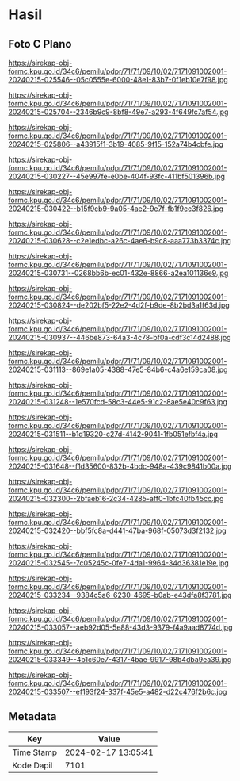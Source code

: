 # Hasil

## Foto C Plano

https://sirekap-obj-formc.kpu.go.id/34c6/pemilu/pdpr/71/71/09/10/02/7171091002001-20240215-025546--05c0555e-6000-48e1-83b7-0f1eb10e7f98.jpg

https://sirekap-obj-formc.kpu.go.id/34c6/pemilu/pdpr/71/71/09/10/02/7171091002001-20240215-025704--2346b9c9-8bf8-49e7-a293-4f649fc7af54.jpg

https://sirekap-obj-formc.kpu.go.id/34c6/pemilu/pdpr/71/71/09/10/02/7171091002001-20240215-025806--a43915f1-3b19-4085-9f15-152a74b4cbfe.jpg

https://sirekap-obj-formc.kpu.go.id/34c6/pemilu/pdpr/71/71/09/10/02/7171091002001-20240215-030227--45e997fe-e0be-404f-93fc-411bf501396b.jpg

https://sirekap-obj-formc.kpu.go.id/34c6/pemilu/pdpr/71/71/09/10/02/7171091002001-20240215-030422--b15f9cb9-9a05-4ae2-9e7f-fb1f9cc3f826.jpg

https://sirekap-obj-formc.kpu.go.id/34c6/pemilu/pdpr/71/71/09/10/02/7171091002001-20240215-030628--c2e1edbc-a26c-4ae6-b9c8-aaa773b3374c.jpg

https://sirekap-obj-formc.kpu.go.id/34c6/pemilu/pdpr/71/71/09/10/02/7171091002001-20240215-030731--0268bb6b-ec01-432e-8866-a2ea101136e9.jpg

https://sirekap-obj-formc.kpu.go.id/34c6/pemilu/pdpr/71/71/09/10/02/7171091002001-20240215-030824--de202bf5-22e2-4d2f-b9de-8b2bd3a1f63d.jpg

https://sirekap-obj-formc.kpu.go.id/34c6/pemilu/pdpr/71/71/09/10/02/7171091002001-20240215-030937--446be873-64a3-4c78-bf0a-cdf3c14d2488.jpg

https://sirekap-obj-formc.kpu.go.id/34c6/pemilu/pdpr/71/71/09/10/02/7171091002001-20240215-031113--869e1a05-4388-47e5-84b6-c4a6e159ca08.jpg

https://sirekap-obj-formc.kpu.go.id/34c6/pemilu/pdpr/71/71/09/10/02/7171091002001-20240215-031248--1e570fcd-58c3-44e5-91c2-8ae5e40c9f63.jpg

https://sirekap-obj-formc.kpu.go.id/34c6/pemilu/pdpr/71/71/09/10/02/7171091002001-20240215-031511--b1d19320-c27d-4142-9041-1fb051efbf4a.jpg

https://sirekap-obj-formc.kpu.go.id/34c6/pemilu/pdpr/71/71/09/10/02/7171091002001-20240215-031648--f1d35600-832b-4bdc-948a-439c9841b00a.jpg

https://sirekap-obj-formc.kpu.go.id/34c6/pemilu/pdpr/71/71/09/10/02/7171091002001-20240215-032300--2bfaeb16-2c34-4285-aff0-1bfc40fb45cc.jpg

https://sirekap-obj-formc.kpu.go.id/34c6/pemilu/pdpr/71/71/09/10/02/7171091002001-20240215-032420--bbf5fc8a-d441-47ba-968f-05073d3f2132.jpg

https://sirekap-obj-formc.kpu.go.id/34c6/pemilu/pdpr/71/71/09/10/02/7171091002001-20240215-032545--7c05245c-0fe7-4da1-9964-34d36381e19e.jpg

https://sirekap-obj-formc.kpu.go.id/34c6/pemilu/pdpr/71/71/09/10/02/7171091002001-20240215-033234--9384c5a6-6230-4695-b0ab-e43dfa8f3781.jpg

https://sirekap-obj-formc.kpu.go.id/34c6/pemilu/pdpr/71/71/09/10/02/7171091002001-20240215-033057--aeb92d05-5e88-43d3-9379-f4a9aad8774d.jpg

https://sirekap-obj-formc.kpu.go.id/34c6/pemilu/pdpr/71/71/09/10/02/7171091002001-20240215-033349--4b1c60e7-4317-4bae-9917-98b4dba9ea39.jpg

https://sirekap-obj-formc.kpu.go.id/34c6/pemilu/pdpr/71/71/09/10/02/7171091002001-20240215-033507--ef193f24-337f-45e5-a482-d22c476f2b6c.jpg


## Metadata

| Key        | Value               |
| ---------- | ------------------- |
| Time Stamp | 2024-02-17 13:05:41 |
| Kode Dapil | 7101                |



